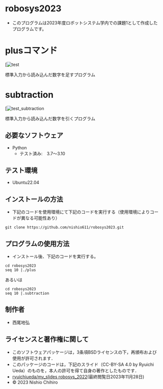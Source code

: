 # robosys2023
 * このプログラムは2023年度ロボットシステム学内での課題1として作成したプログラムです。

# plusコマンド
[![test](https://github.com/nishio611/robosys2023/actions/workflows/test.yml/badge.svg)

標準入力から読み込んだ数字を足すプログラム

# subtraction
[![test_subtraction]((https://github.com/nishio611/robosys2023/actions/workflows/test_subtraction.yml))

標準入力から読み込んだ数字を引くプログラム

## 必要なソフトウェア
 * Python
   * テスト済み:　3.7～3.10

## テスト環境
 * Ubuntu22.04

## インストールの方法
 * 下記のコードを使用環境にて下記のコードを実行する（使用環境によりコードが異なる可能性あり）

```
git clone https://github.com/nishio611/robosys2023.git
```
## プログラムの使用方法
 * インストール後、下記のコードを実行する。
```
cd robosys2023
seq 10 |./plus
```
あるいは

```
cd robosys2023
seq 10 |.subtraction
```

## 制作者
 * 西尾地弘

## ライセンスと著作権に関して
 * このソフトウェアパッケージは，3条項BSDライセンスの下，再頒布および使用が許可されます．
 * このパッケージのコードは，下記のスライド（CC-BY-SA 4.0 by Ryuichi Ueda）のものを，本人の許可を得て自身の著作としたものです．
 * [ryuichiueda/my_slides robosys_2022](https://github.com/ryuichiueda/my_slides/tree/master/robosys_2022)(最終閲覧日2023年11月28日)
 * © 2023 Nishio Chihiro


